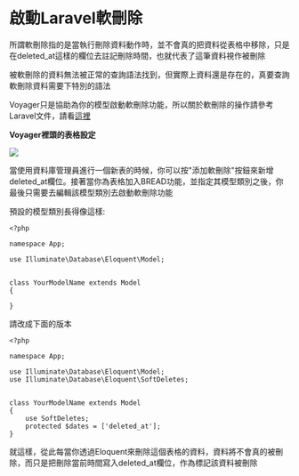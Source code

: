 # 啟動Laravel軟刪除

所謂軟刪除指的是當執行刪除資料動作時，並不會真的把資料從表格中移除，只是在deleted\_at這樣的欄位去註記刪除時間，也就代表了這筆資料視作被刪除

被軟刪除的資料無法被正常的查詢語法找到，但實際上資料還是存在的，真要查詢軟刪除資料需要下特別的語法

Voyager只是協助為你的模型啟動軟刪除功能，所以關於軟刪除的操作請參考Laravel文件，請看[這裡](https://laravel.com/docs/8.x/scout#soft-deleting)

**Voyager裡頭的表格設定**

![](https://i.imgur.com/k5Josc3.png)

當使用資料庫管理員進行一個新表的時候，你可以按"添加軟刪除"按鈕來新增deleted\_at欄位。接著當你為表格加入BREAD功能，並指定其模型類別之後，你最後只需要去編輯該模型類別去啟動軟刪除功能

預設的模型類別長得像這樣:

```text
<?php

namespace App;

use Illuminate\Database\Eloquent\Model;


class YourModelName extends Model
{

}
```

請改成下面的版本

```text
<?php

namespace App;

use Illuminate\Database\Eloquent\Model;
use Illuminate\Database\Eloquent\SoftDeletes;


class YourModelName extends Model
{
    use SoftDeletes;
    protected $dates = ['deleted_at'];
}
```

就這樣，從此每當你透過Eloquent來刪除這個表格的資料，資料將不會真的被刪除，而只是把刪除當前時間寫入deleted\_at欄位，作為標記該資料被刪除

